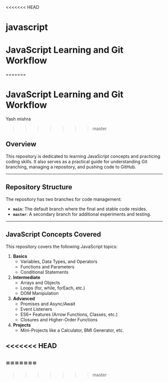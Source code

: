 <<<<<<< HEAD
# javascript
# JavaScript Learning and Git Workflow

=======
# JavaScript Learning and Git Workflow
Yash mishra
>>>>>>> master
## Overview
This repository is dedicated to learning JavaScript concepts and practicing coding skills. It also serves as a practical guide for understanding Git branching, managing a repository, and pushing code to GitHub.

---

## Repository Structure
The repository has two branches for code management:
- **`main`**: The default branch where the final and stable code resides.
- **`master`**: A secondary branch for additional experiments and testing.

---

## JavaScript Concepts Covered
This repository covers the following JavaScript topics:
1. **Basics**
   - Variables, Data Types, and Operators
   - Functions and Parameters
   - Conditional Statements
2. **Intermediate**
   - Arrays and Objects
   - Loops (for, while, forEach, etc.)
   - DOM Manipulation
3. **Advanced**
   - Promises and Async/Await
   - Event Listeners
   - ES6+ Features (Arrow Functions, Classes, etc.)
   - Closures and Higher-Order Functions
4. **Projects**
   - Mini-Projects like a Calculator, BMI Generator, etc.

<<<<<<< HEAD
--
=======
---
>>>>>>> master
